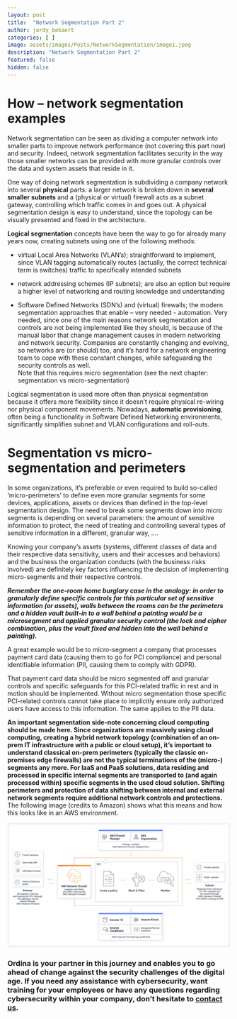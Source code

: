 ```yaml
---
layout: post
title:  "Network Segmentation Part 2"
author: jordy_bekaert
categories: [ ]
image: assets/images/Posts/NetworkSegmentation/image1.jpeg
description: "Network Segmentation Part 2"
featured: false
hidden: false
---
```


How – network segmentation examples
===================================

Network segmentation can be seen as dividing a computer network into smaller parts to improve network performance (not covering this part now) and security. Indeed, network segmentation facilitates security in the way those smaller networks can be provided with more granular controls over the data and system assets that reside in it.

One way of doing network segmentation is subdividing a company network into several **physical** parts: a larger network is broken down in **several smaller subnets** and a (physical or virtual) firewall acts as a subnet gateway, controlling which traffic comes in and goes out. A physical segmentation design is easy to understand, since the topology can be visually presented and fixed in the architecture.

**Logical segmentation** concepts have been the way to go for already many years now, creating subnets using one of the following methods:

-   virtual Local Area Networks (VLAN’s); straightforward to implement, since VLAN tagging automatically routes (actually, the correct technical term is switches) traffic to specifically intended subnets

-   network addressing schemes (IP subnets); are also an option but require a higher level of networking and routing knowledge and understanding

-   Software Defined Networks (SDN’s) and (virtual) firewalls; the modern segmentation approaches that enable – very needed - automation. Very needed, since one of the main reasons network segmentation and controls are not being implemented like they should, is because of the manual labor that change management causes in modern networking and network security. Companies are constantly changing and evolving, so networks are (or should) too, and it’s hard for a network engineering team to cope with these constant changes, while safeguarding the security controls as well.  
    Note that this requires micro segmentation (see the next chapter: segmentation vs micro-segmentation)

Logical segmentation is used more often than physical segmentation because it offers more flexibility since it doesn’t require physical re-wiring nor physical component movements. Nowadays, **automatic provisioning**, often being a functionality in Software Defined Networking environments, significantly simplifies subnet and VLAN configurations and roll-outs.

Segmentation vs micro-segmentation and perimeters 
=================================================

In some organizations, it’s preferable or even required to build so-called ‘micro-perimeters’ to define even more granular segments for some devices, applications, assets or devices than defined in the top-level segmentation design. The need to break some segments down into micro segments is depending on several parameters: the amount of sensitive information to protect, the need of treating and controlling several types of sensitive information in a different, granular way, ….

Knowing your company’s assets (systems, different classes of data and their respective data sensitivity, users and their accesses and behaviors) and the business the organization conducts (with the business risks involved) are definitely key factors influencing the decision of implementing micro-segments and their respective controls.

***Remember the one-room home burglary case in the analogy: in order to granularly define specific controls for this particular set of sensitive information (or assets), walls between the rooms can be the perimeters and a hidden vault built-in to a wall behind a painting would be a microsegment and applied granular security control (the lock and cipher combination, plus the vault fixed and hidden into the wall behind a painting).***

A great example would be to micro-segment a company that processes payment card data (causing them to go for PCI compliance) and personal identifiable information (PII, causing them to comply with GDPR).

That payment card data should be micro segmented off and granular controls and specific safeguards for this PCI-related traffic in rest and in motion should be implemented. Without micro segmentation those specific PCI-related controls cannot take place to implicitly ensure only authorized users have access to this information. The same applies to the PII data.

**An important segmentation side-note concerning cloud computing should be made here. Since organizations are massively using cloud computing, creating a hybrid network topology (combination of an on-prem IT infrastructure with a public or cloud setup), it’s important to understand classical on-prem perimeters (typically the classic on-premises edge firewalls) are not the typical terminations of the (micro-) segments any more. For IaaS and PaaS solutions, data residing and processed in specific internal segments are transported to (and again processed within) specific segments in the used cloud solution. Shifting perimeters and protection of data shifting between internal and external network segments require additional network controls and protections.** The following image (credits to Amazon) shows what this means and how this looks like in an AWS environment.

<img src="../assets/images/Posts/NetworkSegmentation/image6.png" alt="product-page-diagram_AWS-Network-Firewall_How-it-Works-3" />

### Ordina is your partner in this journey and enables you to go ahead of change against the security challenges of the digital age. If you need any assistance with cybersecurity, want training for your employees or have any questions regarding cybersecurity within your company, don’t hesitate to [contact us](https://www.ordina.be/diensten/security-and-privacy/).